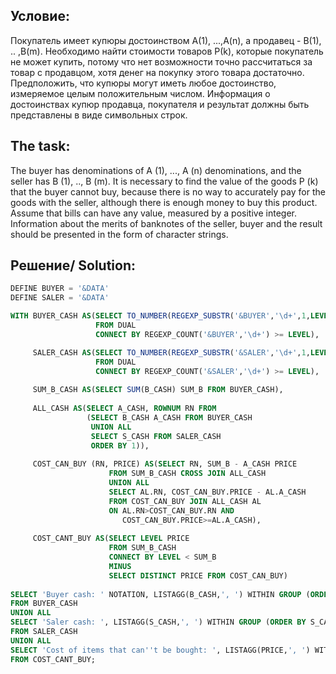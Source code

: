 Условие:
--
Покупатель имеет купюры достоинством A(1), ...,A(n), а продавец - B(1), .. ,B(m). Необходимо найти стоимости товаров Р(k), которые покупатель не может купить, потому что нет возможности точно рассчитаться за  товар с продавцом, хотя денег на покупку этого товара достаточно. Предположить, что купюры могут иметь любое достоинство, измеряемое целым положительным числом. Информация о достоинствах купюр продавца, покупателя и  результат должны быть представлены в виде символьных строк.   

The task:
--
The buyer has denominations of A (1), ..., A (n) denominations, and the seller has B (1), .., B (m). It is necessary to find the value of the goods P (k) that the buyer cannot buy, because there is no way to accurately pay for the goods with the seller, although there is enough money to buy this product. Assume that bills can have any value, measured by a positive integer. Information about the merits of banknotes of the seller, buyer and the result should be presented in the form of character strings.  

Решение/ Solution:
--
```SQL
DEFINE BUYER = '&DATA'
DEFINE SALER = '&DATA'

WITH BUYER_CASH AS(SELECT TO_NUMBER(REGEXP_SUBSTR('&BUYER','\d+',1,LEVEL)) B_CASH
                   FROM DUAL
                   CONNECT BY REGEXP_COUNT('&BUYER','\d+') >= LEVEL),

     SALER_CASH AS(SELECT TO_NUMBER(REGEXP_SUBSTR('&SALER','\d+',1,LEVEL)) S_CASH
                   FROM DUAL
                   CONNECT BY REGEXP_COUNT('&SALER','\d+') >= LEVEL),
                   
     SUM_B_CASH AS(SELECT SUM(B_CASH) SUM_B FROM BUYER_CASH),
     
     ALL_CASH AS(SELECT A_CASH, ROWNUM RN FROM
                 (SELECT B_CASH A_CASH FROM BUYER_CASH
                  UNION ALL
                  SELECT S_CASH FROM SALER_CASH
                  ORDER BY 1)),
     
     COST_CAN_BUY (RN, PRICE) AS(SELECT RN, SUM_B - A_CASH PRICE
                      FROM SUM_B_CASH CROSS JOIN ALL_CASH
                      UNION ALL
                      SELECT AL.RN, COST_CAN_BUY.PRICE - AL.A_CASH
                      FROM COST_CAN_BUY JOIN ALL_CASH AL
                      ON AL.RN>COST_CAN_BUY.RN AND
                         COST_CAN_BUY.PRICE>=AL.A_CASH),
      
     COST_CANT_BUY AS(SELECT LEVEL PRICE
                      FROM SUM_B_CASH
                      CONNECT BY LEVEL < SUM_B
                      MINUS
                      SELECT DISTINCT PRICE FROM COST_CAN_BUY)
                       
SELECT 'Buyer cash: ' NOTATION, LISTAGG(B_CASH,', ') WITHIN GROUP (ORDER BY B_CASH) CASH
FROM BUYER_CASH
UNION ALL
SELECT 'Saler cash: ', LISTAGG(S_CASH,', ') WITHIN GROUP (ORDER BY S_CASH)
FROM SALER_CASH
UNION ALL
SELECT 'Cost of items that can''t be bought: ', LISTAGG(PRICE,', ') WITHIN GROUP (ORDER BY PRICE)
FROM COST_CANT_BUY;

